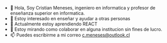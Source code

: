 - 👋 Hola, Soy Cristian Meneses, ingeniero en informatica y profesor de enseñanza superior en informatica.
- 👀 Estoy interesado en enseñar y ayudar a otras personas
- 🌱 Actualmente estoy aprendiendo REACT
- 💞️ Estoy mirando como colaborar en alguna institucion sin fines de lucro.
- 📫 Puedes escribirme a mi correo c.meneses@outlook.cl

<!---
cathan22/cathan22 is a ✨ special ✨ repository because its `README.md` (this file) appears on your GitHub profile.
You can click the Preview link to take a look at your changes.
--->
